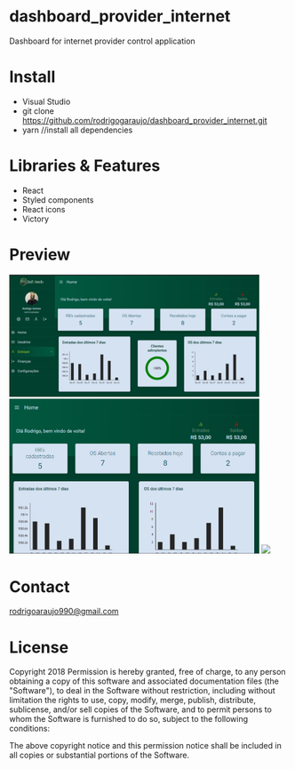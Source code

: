 # dashboard_provider_internet
Dashboard for internet provider control application

# Install
- Visual Studio
- git clone https://github.com/rodrigogaraujo/dashboard_provider_internet.git
- yarn //install all dependencies

# Libraries & Features
- React
- Styled components
- React icons
- Victory

# Preview
<img src="https://github.com/rodrigogaraujo/dashboard_provider_internet/blob/master/dashboard.png" width="450"/>
<img src="https://github.com/rodrigogaraujo/dashboard_provider_internet/blob/master/responsive.png" width="450"/>
<img src="https://github.com/rodrigogaraujo/dashboard_provider_internet/blob/master/gifone.gif" width="450"/>

# Contact
rodrigoaraujo990@gmail.com

# License
Copyright 2018 Permission is hereby granted, free of charge, to any person obtaining a copy of this software and associated documentation files (the "Software"), to deal in the Software without restriction, including without limitation the rights to use, copy, modify, merge, publish, distribute, sublicense, and/or sell copies of the Software, and to permit persons to whom the Software is furnished to do so, subject to the following conditions:

The above copyright notice and this permission notice shall be included in all copies or substantial portions of the Software.

